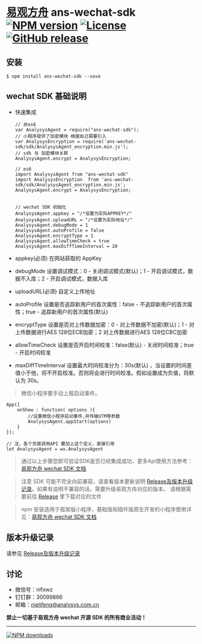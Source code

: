 # [易观方舟](https://www.analysys.cn/) ans-wechat-sdk [![NPM version][npm-image]][npm-url] [![License](https://img.shields.io/github/license/analysys/ans-wechat-sdk.svg)](https://github.com/analysys/ans-wechat-sdk/blob/master/LICENSE) [![GitHub release](https://img.shields.io/github/release/analysys/ans-wechat-sdk.svg)](https://github.com/analysys/ans-wechat-sdk/releases)

## 安装

    $ npm install ans-wechat-sdk --save


## wechat SDK 基础说明
+ 快速集成

      // 非es6 
      var AnalysysAgent = require("ans-wechat-sdk");
      // 小程序提供了加密模块 根据自己需要引入
      var AnalysysEncryption = require('ans-wechat-sdk/sdk/AnalysysAgent_encryption.min.js');
      // sdk 与 加密模块关联
      AnalysysAgent.encrypt = AnalysysEncryption;

      // es6 
      import AnalysysAgent from "ans-wechat-sdk"
      import AnalysysEncryption  from 'ans-wechat-sdk/sdk/AnalysysAgent_encryption.min.js';
      AnalysysAgent.encrypt = AnalysysEncryption;


      // wechat SDK 初始化
      AnalysysAgent.appkey = "/*设置为实际APPKEY*/" 
      AnalysysAgent.uploadURL = "/*设置为实际地址*/"
      AnalysysAgent.debugMode = 1
      AnalysysAgent.autoProfile = false
      AnalysysAgent.encryptType = 1
      AnalysysAgent.allowTimeCheck = true
      AnalysysAgent.maxDiffTimeInterval = 20 

    
+ appkey(必须) 在网站获取的 AppKey
+ debugMode 设置调试模式：0 - 关闭调试模式(默认)；1 - 开启调试模式，数据不入库；2 - 开启调试模式，数据入库
+ uploadURL(必须) 自定义上传地址
+ autoProfile 设置是否追踪新用户的首次属性：false - 不追踪新用户的首次属性；true - 追踪新用户的首次属性(默认)
+ encryptType 设置是否对上传数据加密：0 - 对上传数据不加密(默认)；1 - 对上传数据进行AES 128位ECB加密；2 对上传数据进行AES 128位CBC加密
+ allowTimeCheck 设置是否开启时间校准：false(默认) - 关闭时间校准；true - 开启时间校准
+ maxDiffTimeInterval 设置最大时间校准分为：30s(默认) ，当设置的时间差值小于他，将不开启校准。否则将会进行时间校准。假如设置成为负值，将默认为 30s。

>微信小程序要手动上报启动事件。

    App({
        onShow : function( options ){
            //设置微信小程序启动事件,并传输UTM等参数
            AnalysysAgent.appStart(options)
        }
    });

    // 注，各个页面调用API 要加上这个定义，直接引用
    let AnalysysAgent = wx.AnalysysAgent

> 通过以上步骤您即可验证SDK是否已经集成成功，更多Api使用方法参考：[易观方舟 wechat SDK 文档](https://docs.analysys.cn/ark/integration/sdk/wx/wxsdkcustom)

> 注意 SDK 可能不完全向前兼容，请查看版本更新说明 [Release及版本升级记录](https://github.com/analysys/ans-wechat-sdk/releases)。如果有说明不兼容的话，需要升级易观方舟对应的版本。 请根据需要前往 [Release](https://github.com/analysys/ans-wechat-sdk/releases) 里下载对应的文件

> npm 安装适用于框架版小程序，基础版和插件版原生开发的小程序使用详见：[易观方舟 wechat SDK 文档](https://docs.analysys.cn/ark/integration/sdk/wx)

## 版本升级记录
请参见 [Release及版本升级记录](https://github.com/analysys/ans-wechat-sdk/releases)


         

## 讨论
+ 微信号：nlfxwz
+ 钉钉群：30099866
+ 邮箱：nielifeng@analysys.com.cn


**禁止一切基于易观方舟 wechat 开源 SDK 的所有商业活动！**

---

[![NPM downloads][npm-downloads]][npm-url]




[homepage]: https://github.com/analysys/ans-wechat-sdk
[npm-url]: https://www.npmjs.com/package/ans-wechat-sdk
[npm-image]: https://img.shields.io/npm/v/ans-wechat-sdk.svg?style=flat
[npm-downloads]: https://img.shields.io/npm/dm/ans-wechat-sdk.svg?style=flat

